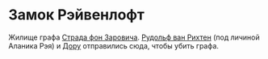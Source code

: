 # Замок Рэйвенлофт

Жилище графа [Страда фон Заровича](../characters/npc/strahd-von-zarovich.md). [Рудольф ван Рихтен](../characters/npc/rudolph-van-richten.md) (под личиной Аланика Рэя) и [Дору](../characters/npc/doru.md) отправились сюда, чтобы убить графа.

